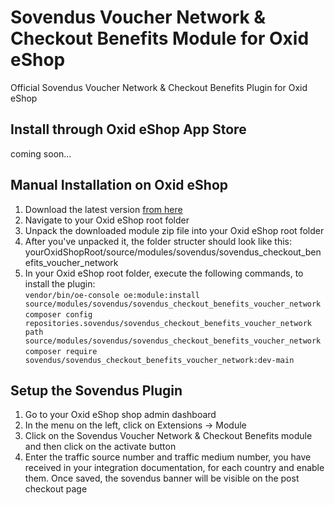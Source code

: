 # Sovendus Voucher Network & Checkout Benefits Module for Oxid eShop
Official Sovendus Voucher Network & Checkout Benefits Plugin for Oxid eShop

## Install through Oxid eShop App Store
coming soon...
## Manual Installation on Oxid eShop

1. Download the latest version [from here](https://raw.githubusercontent.com/Sovendus-GmbH/Sovendus-Oxid-eShop-Voucher-Network-and-Checkout-Benefits-Plugin/main/releases/sovendus-oxid-voucher-network-checkout-benefits-module-latest.zip)
2. Navigate to your Oxid eShop root folder
3. Unpack the downloaded module zip file into your Oxid eShop root folder
4. After you've unpacked it, the folder structer should look like this: yourOxidShopRoot/source/modules/sovendus/sovendus_checkout_benefits_voucher_network
5. In your Oxid eShop root folder, execute the following commands, to install the plugin: \
    `vendor/bin/oe-console oe:module:install source/modules/sovendus/sovendus_checkout_benefits_voucher_network` \
    `composer config repositories.sovendus/sovendus_checkout_benefits_voucher_network path source/modules/sovendus/sovendus_checkout_benefits_voucher_network` \
    `composer require sovendus/sovendus_checkout_benefits_voucher_network:dev-main`


## Setup the Sovendus Plugin

1. Go to your Oxid eShop shop admin dashboard
2. In the menu on the left, click on Extensions -> Module
3. Click on the Sovendus Voucher Network & Checkout Benefits module and then click on the activate button
3. Enter the traffic source number and traffic medium number, you have received in your integration documentation, for each country and enable them. Once saved, the sovendus banner will be visible on the post checkout page